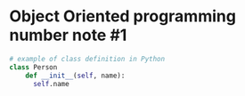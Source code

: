 # Object Oriented programming number note #1

  ```python
 # example of class definition in Python
 class Person
      def __init__(self, name):
        self.name
 ```
